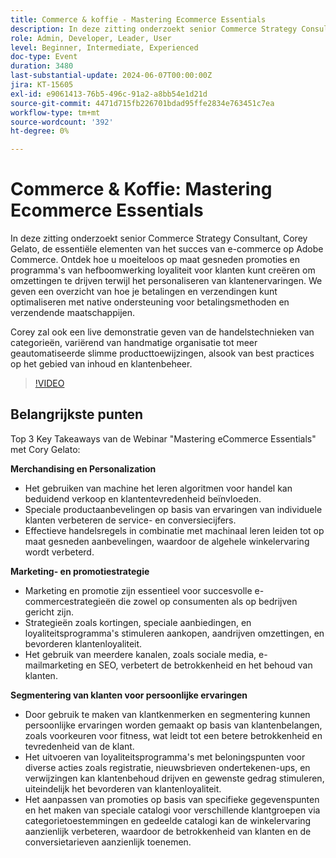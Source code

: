 ```yaml
---
title: Commerce & koffie - Mastering Ecommerce Essentials
description: In deze zitting onderzoekt senior Commerce Strategy Consultant, Corey Gelato, de essentiële elementen van het succes van e-commerce op Adobe Commerce. Ontdek hoe u moeiteloos op maat gesneden promoties en programma's van hefboomwerking loyaliteit voor klanten kunt creëren om omzettingen te drijven terwijl het personaliseren van klantenervaringen. We geven een overzicht van hoe je betalingen en verzendingen kunt optimaliseren met native ondersteuning voor betalingsmethoden en verzendende maatschappijen. Corey zal ook een live demonstratie geven van de handelstechnieken van categorieën, variërend van handmatige organisatie tot meer geautomatiseerde slimme producttoewijzingen, alsook van best practices op het gebied van inhoud en klantenbeheer.
role: Admin, Developer, Leader, User
level: Beginner, Intermediate, Experienced
doc-type: Event
duration: 3480
last-substantial-update: 2024-06-07T00:00:00Z
jira: KT-15605
exl-id: e9061413-76b5-496c-91a2-a8bb54e1d21d
source-git-commit: 4471d715fb226701bdad95ffe2834e763451c7ea
workflow-type: tm+mt
source-wordcount: '392'
ht-degree: 0%

---
```


# Commerce &amp; Koffie: Mastering Ecommerce Essentials

In deze zitting onderzoekt senior Commerce Strategy Consultant, Corey Gelato, de essentiële elementen van het succes van e-commerce op Adobe Commerce. Ontdek hoe u moeiteloos op maat gesneden promoties en programma&#39;s van hefboomwerking loyaliteit voor klanten kunt creëren om omzettingen te drijven terwijl het personaliseren van klantenervaringen. We geven een overzicht van hoe je betalingen en verzendingen kunt optimaliseren met native ondersteuning voor betalingsmethoden en verzendende maatschappijen.

Corey zal ook een live demonstratie geven van de handelstechnieken van categorieën, variërend van handmatige organisatie tot meer geautomatiseerde slimme producttoewijzingen, alsook van best practices op het gebied van inhoud en klantenbeheer.

>[!VIDEO](https://video.tv.adobe.com/v/3429437/?learn=on)

## Belangrijkste punten

Top 3 Key Takeaways van de Webinar &quot;Mastering eCommerce Essentials&quot; met Cory Gelato:

**Merchandising en Personalization**

* Het gebruiken van machine het leren algoritmen voor handel kan beduidend verkoop en klantentevredenheid beïnvloeden.
* Speciale productaanbevelingen op basis van ervaringen van individuele klanten verbeteren de service- en conversiecijfers.
* Effectieve handelsregels in combinatie met machinaal leren leiden tot op maat gesneden aanbevelingen, waardoor de algehele winkelervaring wordt verbeterd.

**Marketing- en promotiestrategie**

* Marketing en promotie zijn essentieel voor succesvolle e-commercestrategieën die zowel op consumenten als op bedrijven gericht zijn.
* Strategieën zoals kortingen, speciale aanbiedingen, en loyaliteitsprogramma&#39;s stimuleren aankopen, aandrijven omzettingen, en bevorderen klantenloyaliteit.
* Het gebruik van meerdere kanalen, zoals sociale media, e-mailmarketing en SEO, verbetert de betrokkenheid en het behoud van klanten.

**Segmentering van klanten voor persoonlijke ervaringen**

* Door gebruik te maken van klantkenmerken en segmentering kunnen persoonlijke ervaringen worden gemaakt op basis van klantenbelangen, zoals voorkeuren voor fitness, wat leidt tot een betere betrokkenheid en tevredenheid van de klant.
* Het uitvoeren van loyaliteitsprogramma&#39;s met beloningspunten voor diverse acties zoals registratie, nieuwsbrieven ondertekenen-ups, en verwijzingen kan klantenbehoud drijven en gewenste gedrag stimuleren, uiteindelijk het bevorderen van klantenloyaliteit.
* Het aanpassen van promoties op basis van specifieke gegevenspunten en het maken van speciale catalogi voor verschillende klantgroepen via categorietoestemmingen en gedeelde catalogi kan de winkelervaring aanzienlijk verbeteren, waardoor de betrokkenheid van klanten en de conversietarieven aanzienlijk toenemen.